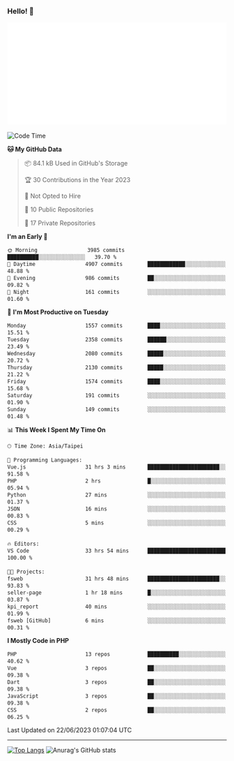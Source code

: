### Hello! 👋

![Metrics](/metrics.classic.svg)

<!--START_SECTION:waka-->
![Code Time](http://img.shields.io/badge/Code%20Time-326%20hrs%2040%20mins-blue)

**🐱 My GitHub Data** 

> 📦 84.1 kB Used in GitHub's Storage 
 > 
> 🏆 30 Contributions in the Year 2023
 > 
> 🚫 Not Opted to Hire
 > 
> 📜 10 Public Repositories 
 > 
> 🔑 17 Private Repositories 
 > 
**I'm an Early 🐤** 

```text
🌞 Morning                3985 commits        ██████████░░░░░░░░░░░░░░░   39.70 % 
🌆 Daytime                4907 commits        ████████████░░░░░░░░░░░░░   48.88 % 
🌃 Evening                986 commits         ██░░░░░░░░░░░░░░░░░░░░░░░   09.82 % 
🌙 Night                  161 commits         ░░░░░░░░░░░░░░░░░░░░░░░░░   01.60 % 
```
📅 **I'm Most Productive on Tuesday** 

```text
Monday                   1557 commits        ████░░░░░░░░░░░░░░░░░░░░░   15.51 % 
Tuesday                  2358 commits        ██████░░░░░░░░░░░░░░░░░░░   23.49 % 
Wednesday                2080 commits        █████░░░░░░░░░░░░░░░░░░░░   20.72 % 
Thursday                 2130 commits        █████░░░░░░░░░░░░░░░░░░░░   21.22 % 
Friday                   1574 commits        ████░░░░░░░░░░░░░░░░░░░░░   15.68 % 
Saturday                 191 commits         ░░░░░░░░░░░░░░░░░░░░░░░░░   01.90 % 
Sunday                   149 commits         ░░░░░░░░░░░░░░░░░░░░░░░░░   01.48 % 
```


📊 **This Week I Spent My Time On** 

```text
🕑︎ Time Zone: Asia/Taipei

💬 Programming Languages: 
Vue.js                   31 hrs 3 mins       ███████████████████████░░   91.58 % 
PHP                      2 hrs               █░░░░░░░░░░░░░░░░░░░░░░░░   05.94 % 
Python                   27 mins             ░░░░░░░░░░░░░░░░░░░░░░░░░   01.37 % 
JSON                     16 mins             ░░░░░░░░░░░░░░░░░░░░░░░░░   00.83 % 
CSS                      5 mins              ░░░░░░░░░░░░░░░░░░░░░░░░░   00.29 % 

🔥 Editors: 
VS Code                  33 hrs 54 mins      █████████████████████████   100.00 % 

🐱‍💻 Projects: 
fsweb                    31 hrs 48 mins      ███████████████████████░░   93.83 % 
seller-page              1 hr 18 mins        █░░░░░░░░░░░░░░░░░░░░░░░░   03.87 % 
kpi_report               40 mins             ░░░░░░░░░░░░░░░░░░░░░░░░░   01.99 % 
fsweb [GitHub]           6 mins              ░░░░░░░░░░░░░░░░░░░░░░░░░   00.31 % 
```

**I Mostly Code in PHP** 

```text
PHP                      13 repos            ██████████░░░░░░░░░░░░░░░   40.62 % 
Vue                      3 repos             ██░░░░░░░░░░░░░░░░░░░░░░░   09.38 % 
Dart                     3 repos             ██░░░░░░░░░░░░░░░░░░░░░░░   09.38 % 
JavaScript               3 repos             ██░░░░░░░░░░░░░░░░░░░░░░░   09.38 % 
CSS                      2 repos             ██░░░░░░░░░░░░░░░░░░░░░░░   06.25 % 
```




 Last Updated on 22/06/2023 01:07:04 UTC
<!--END_SECTION:waka-->

<hr>

<span style="display:inline-block">[![Top Langs](https://github-readme-stats.vercel.app/api/top-langs/?username=maureendadap&layout=compact&theme=transparent)](https://github.com/anuraghazra/github-readme-stats)</span>
<span style="display:inline-block">![Anurag's GitHub stats](https://github-readme-stats.vercel.app/api?username=maureendadap&show_icons=true&theme=transparent&count_private=true)</span>

<!--
**MaureenDadap/maureendadap** is a ✨ _special_ ✨ repository because its `README.md` (this file) appears on your GitHub profile.

Here are some ideas to get you started:

- 🔭 I’m currently working on ...
- 🌱 I’m currently learning ...
- 👯 I’m looking to collaborate on ...
- 🤔 I’m looking for help with ...
- 💬 Ask me about ...
- 📫 How to reach me: ...
- 😄 Pronouns: ...
- ⚡ Fun fact: ...
-->
